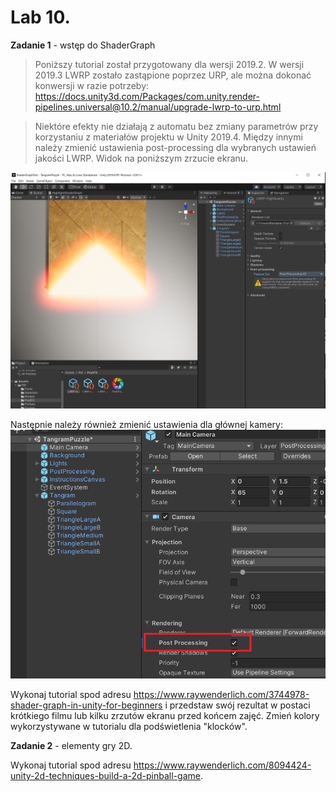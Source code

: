 # Lab 10. 



**Zadanie 1** - wstęp do ShaderGraph

> Poniższy tutorial został przygotowany dla wersji 2019.2. W wersji 2019.3 LWRP zostało zastąpione poprzez URP, ale można dokonać konwersji w razie potrzeby: https://docs.unity3d.com/Packages/com.unity.render-pipelines.universal@10.2/manual/upgrade-lwrp-to-urp.html

> Niektóre efekty nie działają z automatu bez zmiany parametrów przy korzystaniu z materiałów projektu w Unity 2019.4. Między innymi należy zmienić ustawienia post-processing dla wybranych ustawień jakości LWRP. Widok na poniższym zrzucie ekranu.

![](post-processing1.png)

Następnie należy również zmienić ustawienia dla głównej kamery:
![](post-processing2.png)

Wykonaj tutorial spod adresu https://www.raywenderlich.com/3744978-shader-graph-in-unity-for-beginners i przedstaw swój rezultat w postaci krótkiego filmu lub kilku zrzutów ekranu przed końcem zajęć. Zmień kolory wykorzystywane w tutorialu dla podświetlenia "klocków".


**Zadanie 2** - elementy gry 2D.

Wykonaj tutorial spod adresu https://www.raywenderlich.com/8094424-unity-2d-techniques-build-a-2d-pinball-game. 